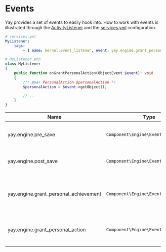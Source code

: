 # Events #

Yay provides a set of events to easily hook into. How to work with events is illustrated through the [ActivityListener](../src/App/Engine/EventListener/ActivityListener.php) and the [services.yml](../src/App/Engine/Resources/config/services.yml) configuration.

```yml
# services.yml
MyListener:
    tags:
        - { name: kernel.event_listener, event: yay.engine.grant_personal_action, method: onGrantPersonalAction }
```
```php
# MyListener.php
class MyListener
{
    public function onGrantPersonalAction(ObjectEvent $event): void
    {
        /** @var PersonalAction $personalAction */
        $personalAction = $event->getObject();

        // ...
    }
}
```

| Name | Type | Object | Description |
|---|---|---|---|
| yay.engine.pre_save | `Component\Engine\Event\ObjectEvent` | `Component\Entity\*`  | Triggered before an entity is saved. |
| yay.engine.post_save | `Component\Engine\Event\ObjectEvent` | `Component\Entity\*`  | Triggered after an entity was saved. |
| yay.engine.grant_personal_achievement | `Component\Engine\Event\ObjectEvent` | `Component\Entity\Achievement\PersonalAchievement`  | Triggered after a player has been awarded with a new achievement. |
| yay.engine.grant_personal_action | `Component\Engine\Event\ObjectEvent` | `Component\Entity\Achievement\PersonalAction` | Triggered after a player has been accounted a new action.  |
